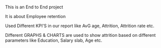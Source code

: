 This is an End to End project


It is about Employee retention


Used Different KPI'S in our report like
AvG age,
Attrition,
Attrition rate
etc.


Different GRAPHS & CHARTS are used to show attrition based on different parameters like
Education,
Salary slab,
Age
etc.
